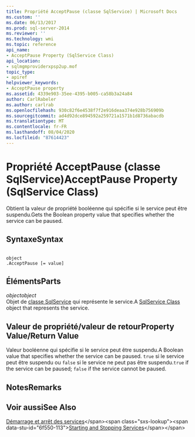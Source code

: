 ```yaml
---
title: Propriété AcceptPause (classe SqlService) | Microsoft Docs
ms.custom: ''
ms.date: 06/13/2017
ms.prod: sql-server-2014
ms.reviewer: ''
ms.technology: wmi
ms.topic: reference
api_name:
- AcceptPause Property (SqlService Class)
api_location:
- sqlmgmproviderxpsp2up.mof
topic_type:
- apiref
helpviewer_keywords:
- AcceptPause property
ms.assetid: 4339e903-35ee-4395-b005-ca58b3a24a84
author: CarlRabeler
ms.author: carlrab
ms.openlocfilehash: 930c82f6e4538f7f2e916deaa374e928b756909b
ms.sourcegitcommit: ad4d92dce894592a259721a1571b1d8736abacdb
ms.translationtype: MT
ms.contentlocale: fr-FR
ms.lasthandoff: 08/04/2020
ms.locfileid: "87614423"
---
```

# <a name="acceptpause-property-sqlservice-class"></a><span data-ttu-id="6f550-102">Propriété AcceptPause (classe SqlService)</span><span class="sxs-lookup"><span data-stu-id="6f550-102">AcceptPause Property (SqlService Class)</span></span>
  <span data-ttu-id="6f550-103">Obtient la valeur de propriété booléenne qui spécifie si le service peut être suspendu.</span><span class="sxs-lookup"><span data-stu-id="6f550-103">Gets the Boolean property value that specifies whether the service can be paused.</span></span>  
  
## <a name="syntax"></a><span data-ttu-id="6f550-104">Syntaxe</span><span class="sxs-lookup"><span data-stu-id="6f550-104">Syntax</span></span>  
  
```  
  
object  
.AcceptPause [= value]  
```  
  
## <a name="parts"></a><span data-ttu-id="6f550-105">Éléments</span><span class="sxs-lookup"><span data-stu-id="6f550-105">Parts</span></span>  
 <span data-ttu-id="6f550-106">*object*</span><span class="sxs-lookup"><span data-stu-id="6f550-106">*object*</span></span>  
 <span data-ttu-id="6f550-107">Objet de [classe SqlService](sqlservice-class.md) qui représente le service.</span><span class="sxs-lookup"><span data-stu-id="6f550-107">A [SqlService Class](sqlservice-class.md) object that represents the service.</span></span>  
  
## <a name="property-valuereturn-value"></a><span data-ttu-id="6f550-108">Valeur de propriété/valeur de retour</span><span class="sxs-lookup"><span data-stu-id="6f550-108">Property Value/Return Value</span></span>  
 <span data-ttu-id="6f550-109">Valeur booléenne qui spécifie si le service peut être suspendu.</span><span class="sxs-lookup"><span data-stu-id="6f550-109">A Boolean value that specifies whether the service can be paused.</span></span> <span data-ttu-id="6f550-110">`true` si le service peut être suspendu ou `false` si le service ne peut pas être suspendu.</span><span class="sxs-lookup"><span data-stu-id="6f550-110">`true` if the service can be paused; `false` if the service cannot be paused.</span></span>  
  
## <a name="remarks"></a><span data-ttu-id="6f550-111">Notes</span><span class="sxs-lookup"><span data-stu-id="6f550-111">Remarks</span></span>  
  
## <a name="see-also"></a><span data-ttu-id="6f550-112">Voir aussi</span><span class="sxs-lookup"><span data-stu-id="6f550-112">See Also</span></span>  
 <span data-ttu-id="6f550-113">[Démarrage et arrêt des services](https://technet.microsoft.com/library/ms174886\(v=sql.105\).aspx)</span><span class="sxs-lookup"><span data-stu-id="6f550-113">[Starting and Stopping Services](https://technet.microsoft.com/library/ms174886\(v=sql.105\).aspx)</span></span>  
  
  
